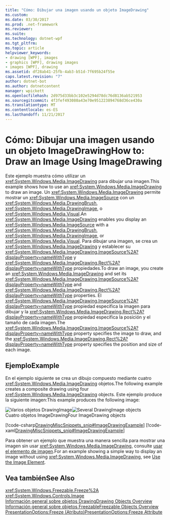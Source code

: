 ```yaml
---
title: "Cómo: Dibujar una imagen usando un objeto ImageDrawing"
ms.custom: 
ms.date: 03/30/2017
ms.prod: .net-framework
ms.reviewer: 
ms.suite: 
ms.technology: dotnet-wpf
ms.tgt_pltfrm: 
ms.topic: article
helpviewer_keywords:
- drawing [WPF], images
- graphics [WPF], drawing images
- images [WPF], drawing
ms.assetid: df28ab41-25fb-4ab3-b51d-7f695b24f55e
caps.latest.revision: "7"
author: dotnet-bot
ms.author: dotnetcontent
manager: wpickett
ms.openlocfilehash: 2d975d33bb3c102e5294d78dc76d8136ab521953
ms.sourcegitcommit: 4f3fef493080a43e70e951223894768d36ce430a
ms.translationtype: MT
ms.contentlocale: es-ES
ms.lasthandoff: 11/21/2017
---
```

# <a name="how-to-draw-an-image-using-imagedrawing"></a><span data-ttu-id="14eed-102">Cómo: Dibujar una imagen usando un objeto ImageDrawing</span><span class="sxs-lookup"><span data-stu-id="14eed-102">How to: Draw an Image Using ImageDrawing</span></span>
<span data-ttu-id="14eed-103">Este ejemplo muestra cómo utilizar un <xref:System.Windows.Media.ImageDrawing> para dibujar una imagen.</span><span class="sxs-lookup"><span data-stu-id="14eed-103">This example shows how to use an <xref:System.Windows.Media.ImageDrawing> to draw an image.</span></span> <span data-ttu-id="14eed-104">Un <xref:System.Windows.Media.ImageDrawing> permite mostrar un <xref:System.Windows.Media.ImageSource> con un <xref:System.Windows.Media.DrawingBrush>, <xref:System.Windows.Media.DrawingImage>, o <xref:System.Windows.Media.Visual>.</span><span class="sxs-lookup"><span data-stu-id="14eed-104">An <xref:System.Windows.Media.ImageDrawing> enables you display an <xref:System.Windows.Media.ImageSource> with a <xref:System.Windows.Media.DrawingBrush>, <xref:System.Windows.Media.DrawingImage>, or <xref:System.Windows.Media.Visual>.</span></span> <span data-ttu-id="14eed-105">Para dibujar una imagen, se crea un <xref:System.Windows.Media.ImageDrawing> y establecer su <xref:System.Windows.Media.ImageDrawing.ImageSource%2A?displayProperty=nameWithType> y <xref:System.Windows.Media.ImageDrawing.Rect%2A?displayProperty=nameWithType> propiedades.</span><span class="sxs-lookup"><span data-stu-id="14eed-105">To draw an image, you create an <xref:System.Windows.Media.ImageDrawing> and set its <xref:System.Windows.Media.ImageDrawing.ImageSource%2A?displayProperty=nameWithType> and <xref:System.Windows.Media.ImageDrawing.Rect%2A?displayProperty=nameWithType> properties.</span></span> <span data-ttu-id="14eed-106">El <xref:System.Windows.Media.ImageDrawing.ImageSource%2A?displayProperty=nameWithType> propiedad especifica la imagen para dibujar y la <xref:System.Windows.Media.ImageDrawing.Rect%2A?displayProperty=nameWithType> propiedad especifica la posición y el tamaño de cada imagen.</span><span class="sxs-lookup"><span data-stu-id="14eed-106">The <xref:System.Windows.Media.ImageDrawing.ImageSource%2A?displayProperty=nameWithType> property specifies the image to draw, and the <xref:System.Windows.Media.ImageDrawing.Rect%2A?displayProperty=nameWithType> property specifies the position and size of each image.</span></span>  
  
## <a name="example"></a><span data-ttu-id="14eed-107">Ejemplo</span><span class="sxs-lookup"><span data-stu-id="14eed-107">Example</span></span>  
 <span data-ttu-id="14eed-108">En el ejemplo siguiente se crea un dibujo compuesto mediante cuatro <xref:System.Windows.Media.ImageDrawing> objetos.</span><span class="sxs-lookup"><span data-stu-id="14eed-108">The following example creates a composite drawing using four <xref:System.Windows.Media.ImageDrawing> objects.</span></span> <span data-ttu-id="14eed-109">Este ejemplo produce la siguiente imagen:</span><span class="sxs-lookup"><span data-stu-id="14eed-109">This example produces the following image:</span></span>  
  
 <span data-ttu-id="14eed-110">![Varios objetos DrawingImage](../../../../docs/framework/wpf/graphics-multimedia/media/graphicsmm-imagedrawingexample.jpg "graphicsmm_ImageDrawingExample")</span><span class="sxs-lookup"><span data-stu-id="14eed-110">![Several DrawingImage objects](../../../../docs/framework/wpf/graphics-multimedia/media/graphicsmm-imagedrawingexample.jpg "graphicsmm_ImageDrawingExample")</span></span>  
<span data-ttu-id="14eed-111">Cuatro objetos ImageDrawing</span><span class="sxs-lookup"><span data-stu-id="14eed-111">Four ImageDrawing objects</span></span>  
  
 [!code-csharp[DrawingMiscSnippets_snip#ImageDrawingExample](../../../../samples/snippets/csharp/VS_Snippets_Wpf/DrawingMiscSnippets_snip/CSharp/ImageDrawingExample.cs#imagedrawingexample)]
 [!code-xaml[DrawingMiscSnippets_snip#ImageDrawingExample](../../../../samples/snippets/xaml/VS_Snippets_Wpf/DrawingMiscSnippets_snip/XAML/ImageDrawingExample.xaml#imagedrawingexample)]  
  
 <span data-ttu-id="14eed-112">Para obtener un ejemplo que muestra una manera sencilla para mostrar una imagen sin usar <xref:System.Windows.Media.ImageDrawing>, consulte [usar el elemento de imagen](../../../../docs/framework/wpf/controls/how-to-use-the-image-element.md).</span><span class="sxs-lookup"><span data-stu-id="14eed-112">For an example showing a simple way to display an image without using <xref:System.Windows.Media.ImageDrawing>, see [Use the Image Element](../../../../docs/framework/wpf/controls/how-to-use-the-image-element.md).</span></span>  
  
## <a name="see-also"></a><span data-ttu-id="14eed-113">Vea también</span><span class="sxs-lookup"><span data-stu-id="14eed-113">See Also</span></span>  
 <xref:System.Windows.Freezable.Freeze%2A>  
 <xref:System.Windows.Controls.Image>  
 [<span data-ttu-id="14eed-114">Información general sobre objetos Drawing</span><span class="sxs-lookup"><span data-stu-id="14eed-114">Drawing Objects Overview</span></span>](../../../../docs/framework/wpf/graphics-multimedia/drawing-objects-overview.md)  
 [<span data-ttu-id="14eed-115">Información general sobre objetos Freezable</span><span class="sxs-lookup"><span data-stu-id="14eed-115">Freezable Objects Overview</span></span>](../../../../docs/framework/wpf/advanced/freezable-objects-overview.md)  
 [<span data-ttu-id="14eed-116">PresentationOptions:Freeze (Atributo)</span><span class="sxs-lookup"><span data-stu-id="14eed-116">PresentationOptions:Freeze Attribute</span></span>](../../../../docs/framework/wpf/advanced/presentationoptions-freeze-attribute.md)
